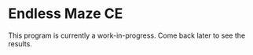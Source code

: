 # Endless Maze CE

This program is currently a work-in-progress.
Come back later to see the results.
